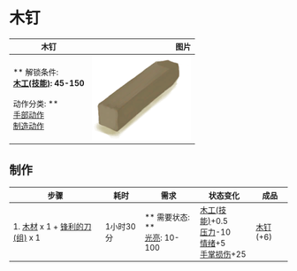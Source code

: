 # 木钉  
>   
  
  木钉  |   图片   
 ----  |  ----:   
 ** 解锁条件: **<br>[木工(技能)](Skill_Woodworking.md): 45-150<br><br>** 动作分类: **<br>[手部动作](HandAction.md)<br>[制造动作](CraftAction.md)  |  <img decoding="async" src="Sprite/Treenail.png" href="a.md" style="max-width:300px;max-height:300px;">   
  
## 制作  
步骤  |  耗时  |  需求  |  状态变化  |  成品  
----  |  ----  |  ----  |  ----  |  ----  
1. [木材](Wood.md) x 1 + [锋利的刀(组)](GpTag_CutterAdv.md) x 1  |  1小时30分  |  ** 需要状态: **<br>[光亮](Light.md): 10-100  |  [木工(技能)](Skill_Woodworking.md)+0.5<br>[压力](Stress.md)-10<br>[情绪](Morale.md)+5<br>[手掌损伤](HandDamage.md)+25  |  [木钉](Treenail.md)(+6)  


<script>document.title="木钉 - 卡牌生存百科 Card Survival Wiki";</script>